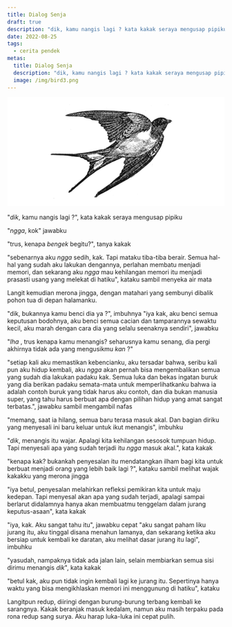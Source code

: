 ```yaml
---
title: Dialog Senja
draft: true
description: "dik, kamu nangis lagi ? kata kakak seraya mengusap pipiku ngga, kok jawabku trus, kenapa _bengek_ begitu? tanya kakak"
date: 2022-08-25
tags: 
  - cerita pendek
metas:
  title: Dialog Senja
  description: "dik, kamu nangis lagi ? kata kakak seraya mengusap pipiku ngga, kok jawabku trus, kenapa _bengek_ begitu? tanya kakak"
  image: /img/bird3.png
---
```

![cerita pendek tentang dialog senja](/img/bird3.png)

"_dik_, kamu nangis lagi ?", kata kakak seraya mengusap pipiku

"_ngga_, kok" jawabku

"trus, kenapa _bengek_ begitu?", tanya kakak

"sebenarnya aku _ngga_ sedih, kak. Tapi mataku tiba-tiba berair.
Semua hal-hal yang sudah aku lakukan dengannya, perlahan membatu menjadi memori,
dan sekarang aku _ngga_ mau kehilangan memori itu menjadi prasasti usang yang melekat di hatiku", kataku sambil menyeka air mata

Langit kemudian merona jingga, dengan matahari yang sembunyi dibalik pohon tua di depan halamanku.

"dik, bukannya kamu benci dia ya ?", imbuhnya
"iya kak, aku benci semua keputusan bodohnya,
aku benci semua cacian dan tamparannya sewaktu kecil,
aku marah dengan cara dia yang selalu seenaknya sendiri", jawabku 

"_lha_ , trus kenapa kamu menangis? seharusnya kamu senang, dia pergi akhirnya tidak ada yang mengusikmu _kan_ ?"

"setiap kali aku memastikan kebencianku, aku tersadar bahwa,
seribu kali pun aku hidup kembali, aku _ngga_ akan pernah bisa mengembalikan
semua yang sudah dia lakukan padaku kak. Semua luka dan bekas ingatan buruk yang dia berikan padaku
semata-mata untuk memperlihatkanku bahwa ia adalah contoh buruk yang tidak harus aku contoh,
dan dia bukan manusia super, yang tahu harus berbuat apa dengan pilihan hidup yang amat sangat terbatas.", jawabku sambil mengambil nafas

"memang, saat ia hilang, semua baru terasa masuk akal. Dan bagian diriku yang menyesali ini baru keluar untuk ikut menangis", imbuhku

"_dik_, menangis itu wajar. Apalagi kita kehilangan sesosok tumpuan hidup. Tapi menyesali apa yang sudah terjadi itu _ngga_ masuk akal.", kata kakak

"kenapa kak? bukankah penyesalan itu mendatangkan ilham bagi kita untuk berbuat menjadi orang yang lebih baik lagi ?", kataku sambil melihat wajak kakakku yang merona jingga

"iya betul, penyesalan melahirkan refleksi pemikiran kita untuk maju kedepan. Tapi menyesal akan apa yang sudah terjadi, apalagi sampai berlarut didalamnya
hanya akan membuatmu tenggelam dalam jurang keputus-asaan", kata kakak

"iya, kak. Aku sangat tahu itu", jawabku cepat
"aku sangat paham liku jurang itu,
aku tinggal disana menahun lamanya,
dan sekarang ketika aku bersiap untuk kembali ke daratan, aku melihat dasar jurang itu lagi", imbuhku


"yasudah, nampaknya tidak ada jalan lain, selain membiarkan semua sisi dirimu menangis _dik_", kata kakak

"betul kak, aku pun tidak ingin kembali lagi ke jurang itu. 
Sepertinya hanya waktu yang bisa mengikhlaskan memori ini menggunung di hatiku", kataku

Langitpun redup, diiringi dengan burung-burung terbang kembali ke sarangnya.
Kakak beranjak masuk kedalam, namun aku masih terpaku pada rona redup sang surya.
Aku harap luka-luka ini cepat pulih.